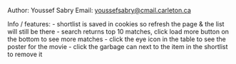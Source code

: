 Author: Youssef Sabry
Email: youssefsabry@cmail.carleton.ca

Info / features:
    - shortlist is saved in cookies so refresh the page & the list will still be there
    - search returns top 10 matches, click load more button on the bottom to see more matches
    - click the eye icon in the table to see the poster for the movie
    - click the garbage can next to the item in the shortlist to remove it